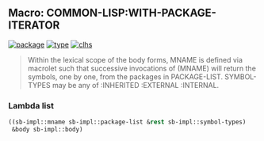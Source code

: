 ## Macro: COMMON-LISP:WITH-PACKAGE-ITERATOR
[![package](https://img.shields.io/badge/Package-COMMON--LISP-5f9ea0.svg?style=social&colorA=999999)](../) [![type](https://img.shields.io/badge/Type-Macro-5f9ea0.svg?style=social&colorA=999999)](../#macro) [![clhs](https://img.shields.io/badge/CLHS-WITH--PACKAGE--ITERATOR-5f9ea0.svg?style=social&colorA=999999)](http://www.lispworks.com/documentation/HyperSpec/Body/m_w_pkg_.htm) 

> Within the lexical scope of the body forms, MNAME is defined via macrolet
> such that successive invocations of (MNAME) will return the symbols, one by
> one, from the packages in PACKAGE-LIST. SYMBOL-TYPES may be any
> of :INHERITED :EXTERNAL :INTERNAL.

### Lambda list
```cl
((sb-impl::mname sb-impl::package-list &rest sb-impl::symbol-types)
 &body sb-impl::body)
```
